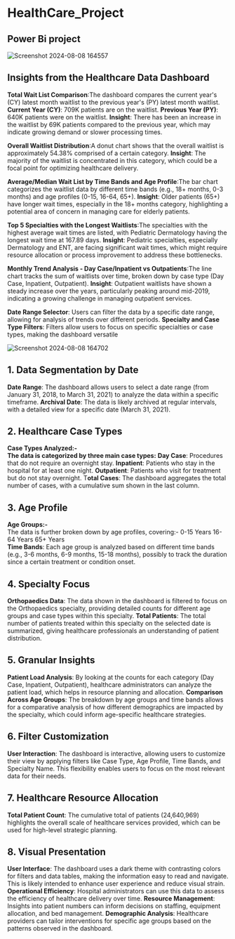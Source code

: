 # HealthCare_Project
## Power Bi project  

![Screenshot 2024-08-08 164557](https://github.com/user-attachments/assets/4ba8673d-4ce1-4070-85bc-680fb21ae47a)  

## Insights from the Healthcare Data Dashboard  

**Total Wait List Comparison**:The dashboard compares the current year's (CY) latest month waitlist to the previous year's (PY) latest month waitlist.
**Current Year (CY)**: 709K patients are on the waitlist.
**Previous Year (PY)**: 640K patients were on the waitlist.
**Insight**: There has been an increase in the waitlist by 69K patients compared to the previous year, which may indicate growing demand or slower processing times.  

**Overall Waitlist Distribution**:A donut chart shows that the overall waitlist is approximately 54.38% comprised of a certain category.
**Insight**: The majority of the waitlist is concentrated in this category, which could be a focal point for optimizing healthcare delivery.  

**Average/Median Wait List by Time Bands and Age Profile**:The bar chart categorizes the waitlist data by different time bands (e.g., 18+ months, 0-3 months) and age profiles (0-15, 16-64, 65+).
**Insight**: Older patients (65+) have longer wait times, especially in the 18+ months category, highlighting a potential area of concern in managing care for elderly patients.  

**Top 5 Specialties with the Longest Waitlists**:The specialties with the highest average wait times are listed, with Pediatric Dermatology having the longest wait time at 167.89 days.
**Insight**: Pediatric specialties, especially Dermatology and ENT, are facing significant wait times, which might require resource allocation or process improvement to address these bottlenecks.  

**Monthly Trend Analysis - Day Case/Inpatient vs Outpatients**:The line chart tracks the sum of waitlists over time, broken down by case type (Day Case, Inpatient, Outpatient).
**Insight**: Outpatient waitlists have shown a steady increase over the years, particularly peaking around mid-2019, indicating a growing challenge in managing outpatient services.

**Date Range Selector**: Users can filter the data by a specific date range, allowing for analysis of trends over different periods.
**Specialty and Case Type Filters**: Filters allow users to focus on specific specialties or case types, making the dashboard versatile   

![Screenshot 2024-08-08 164702](https://github.com/user-attachments/assets/98e0bfce-c089-4adc-a31a-a77d5330d05c)  

## 1. Data Segmentation by Date
**Date Range**: The dashboard allows users to select a date range (from January 31, 2018, to March 31, 2021) to analyze the data within a specific timeframe.
**Archival Date**: The data is likely archived at regular intervals, with a detailed view for a specific date (March 31, 2021).  

## 2. Healthcare Case Types
**Case Types Analyzed:-**   
**The data is categorized by three main case types:**
**Day Case**: Procedures that do not require an overnight stay.
**Inpatient**: Patients who stay in the hospital for at least one night.
**Outpatient**: Patients who visit for treatment but do not stay overnight.
T**otal Cases**: The dashboard aggregates the total number of cases, with a cumulative sum shown in the last column.  

## 3. Age Profile
**Age Groups:-**   
The data is further broken down by age profiles, covering:-
0-15 Years
16-64 Years
65+ Years  
**Time Bands**: Each age group is analyzed based on different time bands (e.g., 3-6 months, 6-9 months, 15-18 months), possibly to track the duration since a certain treatment or condition onset.  

## 4. Specialty Focus
**Orthopaedics Data**: The data shown in the dashboard is filtered to focus on the Orthopaedics specialty, providing detailed counts for different age groups and case types within this specialty.
**Total Patients**: The total number of patients treated within this specialty on the selected date is summarized, giving healthcare professionals an understanding of patient distribution.  

## 5. Granular Insights
**Patient Load Analysis**: By looking at the counts for each category (Day Case, Inpatient, Outpatient), healthcare administrators can analyze the patient load, which helps in resource planning and allocation.
**Comparison Across Age Groups**: The breakdown by age groups and time bands allows for a comparative analysis of how different demographics are impacted by the specialty, which could inform age-specific healthcare strategies.  

## 6. Filter Customization
**User Interaction**: The dashboard is interactive, allowing users to customize their view by applying filters like Case Type, Age Profile, Time Bands, and Specialty Name. This flexibility enables users to focus on the most relevant data for their needs.  

## 7. Healthcare Resource Allocation
**Total Patient Count**: The cumulative total of patients (24,640,969) highlights the overall scale of healthcare services provided, which can be used for high-level strategic planning.  

## 8. Visual Presentation
**User Interface**: The dashboard uses a dark theme with contrasting colors for filters and data tables, making the information easy to read and navigate. This is likely intended to enhance user experience and reduce visual strain.
**Operational Efficiency**: Hospital administrators can use this data to assess the efficiency of healthcare delivery over time.
**Resource Management**: Insights into patient numbers can inform decisions on staffing, equipment allocation, and bed management.
**Demographic Analysis**: Healthcare providers can tailor interventions for specific age groups based on the patterns observed in the dashboard.
